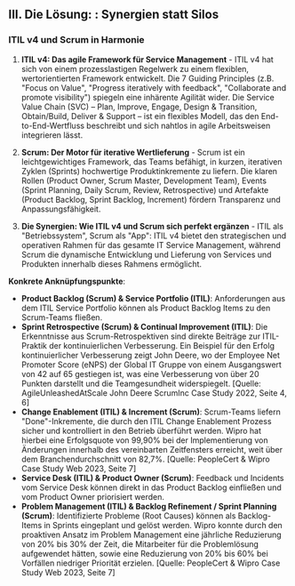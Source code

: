 ## III. Die Lösung: : Synergien statt Silos

### ITIL v4 und Scrum in Harmonie

1. **ITIL v4: Das agile Framework für Service Management** - 
ITIL v4 hat sich von einem prozesslastigen Regelwerk zu einem flexiblen, wertorientierten Framework entwickelt. Die 7 Guiding Principles (z.B. "Focus on Value", "Progress iteratively with feedback", "Collaborate and promote visibility") spiegeln eine inhärente Agilität wider. Die Service Value Chain (SVC) – Plan, Improve, Engage, Design & Transition, Obtain/Build, Deliver & Support – ist ein flexibles Modell, das den End-to-End-Wertfluss beschreibt und sich nahtlos in agile Arbeitsweisen integrieren lässt.

2. **Scrum: Der Motor für iterative Wertlieferung** - 
Scrum ist ein leichtgewichtiges Framework, das Teams befähigt, in kurzen, iterativen Zyklen (Sprints) hochwertige Produktinkremente zu liefern. Die klaren Rollen (Product Owner, Scrum Master, Development Team), Events (Sprint Planning, Daily Scrum, Review, Retrospective) und Artefakte (Product Backlog, Sprint Backlog, Increment) fördern Transparenz und Anpassungsfähigkeit.

3. **Die Synergien: Wie ITIL v4 und Scrum sich perfekt ergänzen** - 
ITIL als "Betriebssystem", Scrum als "App": ITIL v4 bietet den strategischen und operativen Rahmen für das gesamte IT Service Management, während Scrum die dynamische
Entwicklung und Lieferung von Services und Produkten innerhalb dieses Rahmens ermöglicht.

**Konkrete Anknüpfungspunkte**:
- **Product Backlog (Scrum) & Service Portfolio (ITIL)**: Anforderungen aus dem ITIL Service Portfolio können als Product Backlog Items zu den Scrum-Teams fließen.
- **Sprint Retrospective (Scrum) & Continual Improvement (ITIL)**: Die Erkenntnisse aus Scrum-Retrospektiven sind direkte Beiträge zur ITIL-Praktik der kontinuierlichen Verbesserung. Ein Beispiel für den Erfolg kontinuierlicher Verbesserung zeigt John Deere, wo der Employee Net Promoter Score (eNPS) der Global IT Gruppe von einem Ausgangswert von 42 auf 65 gestiegen ist, was eine Verbesserung von über 20 Punkten darstellt und die Teamgesundheit widerspiegelt. [Quelle: AgileUnleashedAtScale John Deere ScrumInc Case Study 2022, Seite 4, 6]
- **Change Enablement (ITIL) & Increment (Scrum)**: Scrum-Teams liefern "Done"-Inkremente, die durch den ITIL Change Enablement Prozess sicher und kontrolliert in den Betrieb überführt werden. Wipro hat hierbei eine Erfolgsquote von 99,90% bei der Implementierung von Änderungen innerhalb des vereinbarten Zeitfensters erreicht, weit über dem Branchendurchschnitt von 82,7%. [Quelle: PeopleCert & Wipro Case Study Web 2023, Seite 7]
- **Service Desk (ITIL) & Product Owner (Scrum)**: Feedback und Incidents vom Service Desk können direkt in das Product Backlog einfließen und vom Product Owner priorisiert werden.
- **Problem Management (ITIL) & Backlog Refinement / Sprint Planning (Scrum)**: Identifizierte Probleme (Root Causes) können als Backlog-Items in Sprints eingeplant und gelöst werden. Wipro konnte durch den proaktiven Ansatz im Problem Management eine jährliche Reduzierung von 20% bis 30% der Zeit, die Mitarbeiter für die Problemlösung aufgewendet hätten, sowie eine Reduzierung von 20% bis 60% bei Vorfällen niedriger Priorität erzielen. [Quelle: PeopleCert & Wipro Case Study Web 2023, Seite 7]